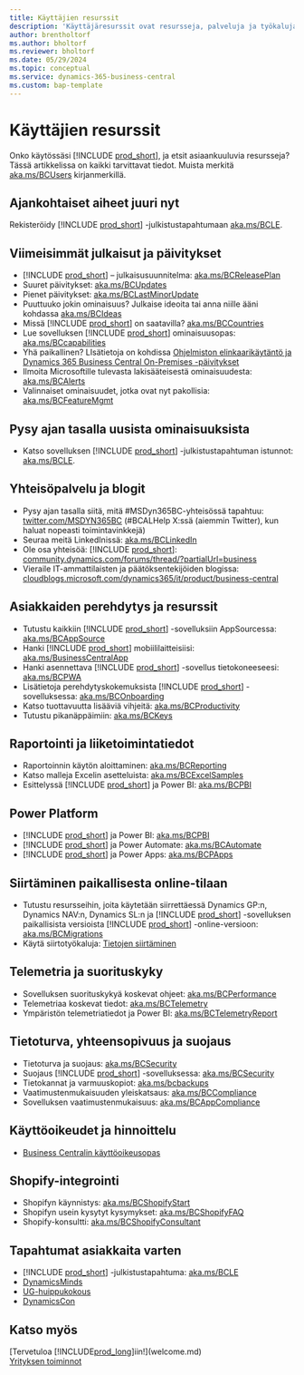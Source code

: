 ```yaml
---
title: Käyttäjien resurssit
description: 'Käyttäjäresurssit ovat resursseja, palveluja ja työkaluja, joita käytetään Business Centralissa.'
author: brentholtorf
ms.author: bholtorf
ms.reviewer: bholtorf
ms.date: 05/29/2024
ms.topic: conceptual
ms.service: dynamics-365-business-central
ms.custom: bap-template
---
```


# <a name="resources-for-users"></a>Käyttäjien resurssit

Onko käytössäsi [!INCLUDE [prod_short](includes/prod_short.md)], ja etsit asiaankuuluvia resursseja? Tässä artikkelissa on kaikki tarvittavat tiedot. Muista merkitä [aka.ms/BCUsers](https://aka.ms/BCUsers) kirjanmerkillä.

## <a name="hot-topics-right-now"></a>Ajankohtaiset aiheet juuri nyt

Rekisteröidy [!INCLUDE [prod_short](includes/prod_short.md)] -julkistustapahtumaan [aka.ms/BCLE](https://aka.ms/BCLE).

## <a name="latest-release-and-updates"></a>Viimeisimmät julkaisut ja päivitykset

- [!INCLUDE [prod_short](includes/prod_short.md)] – julkaisusuunnitelma: [aka.ms/BCReleasePlan](https://aka.ms/BCReleasePlan) 
- Suuret päivitykset: [aka.ms/BCUpdates](https://aka.ms/BCUpdates)
- Pienet päivitykset: [aka.ms/BCLastMinorUpdate](https://aka.ms/BCLastMinorUpdate) 
- Puuttuuko jokin ominaisuus? Julkaise ideoita tai anna niille ääni kohdassa [aka.ms/BCIdeas](https://aka.ms/BCIdeas) 
- Missä [!INCLUDE [prod_short](includes/prod_short.md)] on saatavilla? [aka.ms/BCCountries](https://aka.ms/BCCountries)
- Lue sovelluksen [!INCLUDE [prod_short](includes/prod_short.md)] ominaisuusopas: [aka.ms/BCcapabilities](https://aka.ms/BCcapabilities)
- Yhä paikallinen? LIsätietoja on kohdissa [Ohjelmiston elinkaarikäytäntö ja Dynamics 365 Business Central On-Premises -päivitykset](/dynamics365/business-central/dev-itpro/terms/lifecycle-policy-on-premises)
- Ilmoita Microsoftille tulevasta lakisääteisestä ominaisuudesta: [aka.ms/BCAlerts](https://aka.ms/BCAlerts)
- Valinnaiset ominaisuudet, jotka ovat nyt pakollisia: [aka.ms/BCFeatureMgmt](https://aka.ms/BCFeatureMgmt)

## <a name="stay-up-to-date-on-whats-new"></a>Pysy ajan tasalla uusista ominaisuuksista

- Katso sovelluksen [!INCLUDE [prod_short](includes/prod_short.md)] -julkistustapahtuman istunnot: [aka.ms/BCLE](https://aka.ms/BCLE).

## <a name="social-and-blogs"></a>Yhteisöpalvelu ja blogit

- Pysy ajan tasalla siitä, mitä #MSDyn365BC-yhteisössä tapahtuu: [twitter.com/MSDYN365BC](https://twitter.com/MSDYN365BC) (#BCALHelp X:ssä (aiemmin Twitter), kun haluat nopeasti toimintavinkkejä) 
- Seuraa meitä LinkedInissä: [aka.ms/BCLinkedIn](https://aka.ms/BCLinkedIn)
- Ole osa yhteisöä: [!INCLUDE [prod_short](includes/prod_short.md)]: [community.dynamics.com/forums/thread/?partialUrl=business](https://community.dynamics.com/forums/thread/?partialUrl=business) 
- Vieraile IT-ammattilaisten ja päätöksentekijöiden blogissa: [cloudblogs.microsoft.com/dynamics365/it/product/business-central](https://www.microsoft.com/en-us/dynamics-365/blog/business-leader/product/dynamics-365-business-central/)

## <a name="customer-onboarding-and-resources"></a>Asiakkaiden perehdytys ja resurssit

- Tutustu kaikkiin [!INCLUDE [prod_short](includes/prod_short.md)] -sovelluksiin AppSourcessa: [aka.ms/BCAppSource](https://appsource.microsoft.com/marketplace/apps?page=1&product=dynamics-365-business-central)
- Hanki [!INCLUDE [prod_short](includes/prod_short.md)] mobiililaitteisiisi: [aka.ms/BusinessCentralApp](https://aka.ms/BusinessCentralApp)
- Hanki asennettava [!INCLUDE [prod_short](includes/prod_short.md)] -sovellus tietokoneeseesi: [aka.ms/BCPWA](https://aka.ms/BCPWA)
- Lisätietoja perehdytyskokemuksista [!INCLUDE [prod_short](includes/prod_short.md)] -sovelluksessa: [aka.ms/BCOnboarding](https://aka.ms/bconboarding)
- Katso tuottavuutta lisääviä vihjeitä: [aka.ms/BCProductivity](https://aka.ms/BCProductivity) 
- Tutustu pikanäppäimiin: [aka.ms/BCKeys](https://aka.ms/BCKeys)

## <a name="reporting-and-business-intelligence"></a>Raportointi ja liiketoimintatiedot

- Raportoinnin käytön aloittaminen: [aka.ms/BCReporting](https://aka.ms/BCReporting)
- Katso malleja Excelin asetteluista: [aka.ms/BCExcelSamples](https://aka.ms/BCExcelSamples)
- Esittelyssä [!INCLUDE [prod_short](includes/prod_short.md)] ja Power BI: [aka.ms/BCPBI](https://aka.ms/BCPBI)

## <a name="power-platform"></a>Power Platform

- [!INCLUDE [prod_short](includes/prod_short.md)] ja Power BI: [aka.ms/BCPBI](https://aka.ms/BCPBI)
- [!INCLUDE [prod_short](includes/prod_short.md)] ja Power Automate: [aka.ms/BCAutomate](https://aka.ms/BCAutomate) 
- [!INCLUDE [prod_short](includes/prod_short.md)] ja Power Apps: [aka.ms/BCPApps](https://aka.ms/BCPApps)

## <a name="migrating-from-on-premises-to-online"></a>Siirtäminen paikallisesta online-tilaan

- Tutustu resursseihin, joita käytetään siirrettäessä Dynamics GP:n, Dynamics NAV:n, Dynamics SL:n ja [!INCLUDE [prod_short](includes/prod_short.md)] -sovelluksen paikallisista versioista [!INCLUDE [prod_short](includes/prod_short.md)] -online-versioon: [aka.ms/BCMigrations](https://aka.ms/BCMigrations)  
- Käytä siirtotyökaluja: [Tietojen siirtäminen](/dynamics365/business-central/dev-itpro/administration/migrate-data) 

## <a name="telemetry-and-performance"></a>Telemetria ja suorituskyky

- Sovelluksen suorituskykyä koskevat ohjeet: [aka.ms/BCPerformance](https://aka.ms/BCPerformance)
- Telemetriaa koskevat tiedot: [aka.ms/BCTelemetry](https://aka.ms/BCTelemetry) 
- Ympäristön telemetriatiedot ja Power BI: [aka.ms/BCTelemetryReport](https://aka.ms/BCTelemetryReport) 

## <a name="security-privacy-and-compliance"></a>Tietoturva, yhteensopivuus ja suojaus

- Tietoturva ja suojaus: [aka.ms/BCSecurity](https://aka.ms/BCSecurity) 
- Suojaus [!INCLUDE [prod_short](includes/prod_short.md)] -sovelluksessa: [aka.ms/BCSecurity](https://aka.ms/BCSecurity)
- Tietokannat ja varmuuskopiot: [aka.ms/bcbackups](https://aka.ms/BCBackups)
- Vaatimustenmukaisuuden yleiskatsaus: [aka.ms/BCCompliance](https://aka.ms/BCCompliance)
- Sovelluksen vaatimustenmukaisuus: [aka.ms/BCAppCompliance](https://aka.ms/BCAppCompliance)

## <a name="licensing-and-pricing"></a>Käyttöoikeudet ja hinnoittelu

- [Business Centralin käyttöoikeusopas](https://go.microsoft.com/fwlink/?LinkId=866544&clcid=0x409)

## <a name="shopify-integration"></a>Shopify-integrointi

- Shopifyn käynnistys: [aka.ms/BCShopifyStart](https://aka.ms/BCShopifyStart)
- Shopifyn usein kysytyt kysymykset: [aka.ms/BCShopifyFAQ](https://aka.ms/BCShopifyFAQ)
- Shopify-konsultti: [aka.ms/BCShopifyConsultant](https://aka.ms/BCShopifyConsultant)

## <a name="events-for-customers"></a>Tapahtumat asiakkaita varten

- [!INCLUDE [prod_short](includes/prod_short.md)] -julkistustapahtuma: [aka.ms/BCLE](https://aka.ms/BCLE)
- [DynamicsMinds](https://www.dynamicsminds.com/)
- [UG-huippukokous](https://www.summitna.com/)
- [DynamicsCon](https://dynamicscon.com/)

## <a name="see-also"></a>Katso myös

[Tervetuloa [!INCLUDE[prod_long](includes/prod_long.md)]iin!](welcome.md)  
[Yrityksen toiminnot](across-business-functionality.md)  
